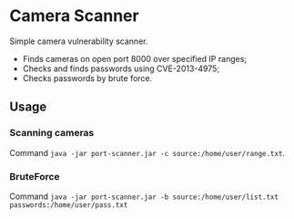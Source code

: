 # Camera Scanner

Simple camera vulnerability scanner.
* Finds cameras on open port 8000 over specified IP ranges;
* Checks and finds passwords using CVE-2013-4975;
* Checks passwords by brute force.

## Usage
### Scanning cameras
Command `java -jar port-scanner.jar -c source:/home/user/range.txt`.  

### BruteForce
Command `java -jar port-scanner.jar -b source:/home/user/list.txt passwords:/home/user/pass.txt`